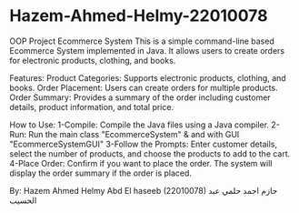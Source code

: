# Hazem-Ahmed-Helmy-22010078
OOP Project
Ecommerce System
This is a simple command-line based Ecommerce System implemented in Java. It allows users to create orders for electronic products, clothing, and books.


Features:
Product Categories: Supports electronic products, clothing, and books.
Order Placement: Users can create orders for multiple products.
Order Summary: Provides a summary of the order including customer details, product information, and total price.

How to Use:
1-Compile: Compile the Java files using a Java compiler.
2-Run: Run the main class "EcommerceSystem" & and with GUI "EcommerceSystemGUI"
3-Follow the Prompts: Enter customer details, select the number of products, and choose the products to add to the cart.
4-Place Order: Confirm if you want to place the order. The system will display the order summary if the order is placed.
   


By:
Hazem Ahmed Helmy Abd El haseeb
(22010078)
حازم احمد حلمي عبد الحسيب
